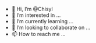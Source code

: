 - 👋 Hi, I’m @Chisyl
- 👀 I’m interested in ...
- 🌱 I’m currently learning ...
- 💞️ I’m looking to collaborate on ...
- 📫 How to reach me ...

<!---
Chisyl/Chisyl is a ✨ special ✨ repository because its `README.md` (this file) appears on your GitHub profile.
You can click the Preview link to take a look at your changes.
--->
